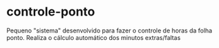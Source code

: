 # controle-ponto
Pequeno "sistema" desenvolvido para fazer o controle de horas da folha ponto. Realiza o cálculo automático dos minutos extras/faltas
